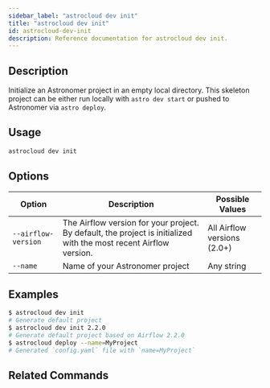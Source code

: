 ```yaml
---
sidebar_label: "astrocloud dev init"
title: "astrocloud dev init"
id: astrocloud-dev-init
description: Reference documentation for astrocloud dev init.
---
```


## Description

Initialize an Astronomer project in an empty local directory. This skeleton project can be either run locally with `astro dev start` or pushed to Astronomer via `astro deploy`.

## Usage

```sh
astrocloud dev init
```

## Options

| Option              | Description                                                                                                        | Possible Values             |
| ------------------- | ------------------------------------------------------------------------------------------------------------------ | --------------------------- |
| `--airflow-version` | The Airflow version for your project. By default, the project is initialized with the most recent Airflow version. | All Airflow versions (2.0+) |
| `--name`            | Name of your Astronomer project                                                                                    | Any string                  |

## Examples

```sh
$ astrocloud dev init
# Generate default project
$ astrocloud dev init 2.2.0
# Generate default project based on Airflow 2.2.0
$ astrocloud deploy --name=MyProject
# Generated `config.yaml` file with `name=MyProject`
```

## Related Commands
